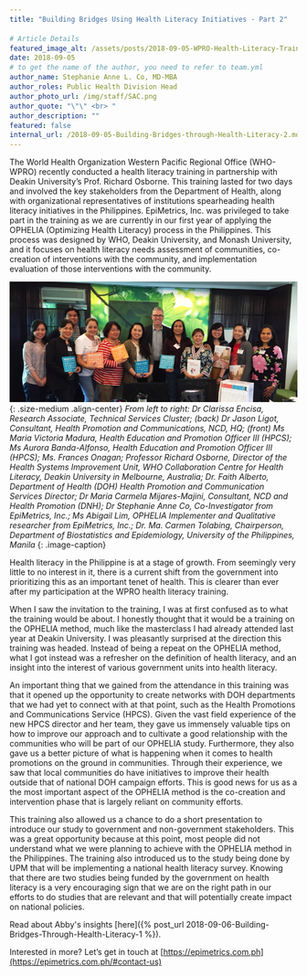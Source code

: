 ```yaml
---
title: "Building Bridges Using Health Literacy Initiatives - Part 2"

# Article Details
featured_image_alt: /assets/posts/2018-09-05-WPRO-Health-Literacy-Training/1.png
date: 2018-09-05
# to get the name of the author, you need to refer to team.yml
author_name: Stephanie Anne L. Co, MD-MBA
author_roles: Public Health Division Head
author_photo_url: /img/staff/SAC.png
author_quote: "\"\" <br> "
author_description: "" 
featured: false
internal_url: /2018-09-05-Building-Bridges-through-Health-Literacy-2.md
---
```


The World Health Organization Western Pacific Regional Office (WHO-WPRO) recently conducted a health literacy training in partnership with Deakin University’s Prof. Richard Osborne. This training lasted for two days and involved the key stakeholders from the Department of Health, along with organizational representatives of institutions spearheading health literacy initiatives in the Philippines. EpiMetrics, Inc. was privileged to take part in the training as we are currently in our first year of applying the OPHELIA (Optimizing Health Literacy) process in the Philippines. This process was designed by WHO, Deakin University, and Monash University, and it focuses on health literacy needs assessment of communities, co-creation of interventions with the community, and implementation evaluation of those interventions with the community. 

![](/assets/posts/2018-09-05-WPRO-Health-Literacy-Training/1.png){: .size-medium .align-center}
_From left to right: Dr Clarissa Encisa, Research Associate, Technical Services Cluster; (back) Dr Jason Ligot, Consultant, Health Promotion and Communications, NCD, HQ; (front) Ms Maria Victoria Madura, Health Education and Promotion Officer III (HPCS); Ms Aurora Banda-Alfonso, Health Education and Promotion Officer III (HPCS); Ms. Frances Onagan; Professor Richard Osborne, Director of the Health Systems Improvement Unit, WHO Collaboration Centre for Health Literacy, Deakin University in Melbourne, Australia; Dr. Faith Alberto, Department of Health (DOH) Health Promotion and Communication Services Director; Dr Maria Carmela Mijares-Majini, Consultant, NCD and Health Promotion (DNH); Dr Stephanie Anne Co, Co-Investigator from EpiMetrics, Inc.; Ms Abigail Lim, OPHELIA Implementer and Qualitative researcher from EpiMetrics, Inc.; Dr. Ma. Carmen Tolabing, Chairperson, Department of Biostatistics and Epidemiology, University of the Philippines, Manila_
{: .image-caption}

Health literacy in the Philippine is at a stage of growth. From seemingly very little to no interest in it, there is a current shift from the government into prioritizing this as an important tenet of health. This is clearer than ever after my participation at the WPRO health literacy training.

When I saw the invitation to the training, I was at first confused as to what the training would be about. I honestly thought that it would be a training on the OPHELIA method, much like the masterclass I had already attended last year at Deakin University. I was pleasantly surprised at the direction this training was headed. Instead of being a repeat on the OPHELIA method, what I got instead was a refresher on the definition of health literacy, and an insight into the interest of various government units into health literacy. 

An important thing that we gained from the attendance in this training was that it opened up the opportunity to create networks with DOH departments that we had yet to connect with at that point, such as the Health Promotions and Communications Service (HPCS). Given the vast field experience of the new HPCS director and her team, they gave us immensely valuable tips on how to improve our approach and to cultivate a good relationship with the communities who will be part of our OPHELIA study. Furthermore, they also gave us a better picture of what is happening when it comes to health promotions on the ground in communities. Through their experience, we saw that local communities do have initiatives to improve their health outside that of national DOH campaign efforts. This is good news for us as a the most important aspect of the OPHELIA method is the co-creation and intervention phase that is largely reliant on community efforts.  

This training also allowed us a chance to do a short presentation to introduce our study to government and non-government stakeholders. This was a great opportunity because at this point, most people did not understand what we were planning to achieve with the OPHELIA method in the Philippines. The training also introduced us to the study being done by UPM that will be implementing a national health literacy survey. Knowing that there are two studies being funded by the government on health literacy is a very encouraging sign that we are on the right path in our efforts to do studies that are relevant and that will potentially create impact on national policies. 

Read about Abby's insights [here]({% post_url 2018-09-06-Building-Bridges-Through-Health-Literacy-1 %}).

Interested in more? Let’s get in touch at [https://epimetrics.com.ph](https://epimetrics.com.ph/#contact-us)
